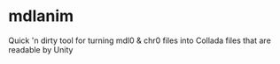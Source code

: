# mdlanim
Quick 'n dirty tool for turning mdl0 &amp; chr0 files into Collada files that are readable by Unity
